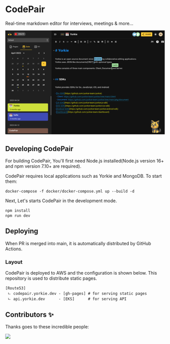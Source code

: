 # CodePair

Real-time markdown editor for interviews, meetings & more...

![Screenshot](media/screenshot.png)

## Developing CodePair
For building CodePair, You'll first need Node.js installed(Node.js version 16+ and npm version 7.10+ are required).

CodePair requires local applications such as Yorkie and MongoDB. To start them:

```
docker-compose -f docker/docker-compose.yml up --build -d
```

Next, Let's starts CodePair in the development mode.

```
npm install
npm run dev
```

## Deploying

When PR is merged into main, it is automatically distributed by GitHub Actions.

### Layout

CodePair is deployed to AWS and the configuration is shown below. This repository is used to distribute static pages.

```
[Route53]
 ㄴ codepair.yorkie.dev - [gh-pages] # for serving static pages
 ㄴ api.yorkie.dev      - [EKS]      # for serving API
```

## Contributors ✨

Thanks goes to these incredible people:

<a href="https://github.com/yorkie-team/codepair/graphs/contributors">
  <img src="https://contrib.rocks/image?repo=yorkie-team/codepair" />
</a>
